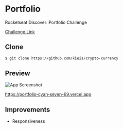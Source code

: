 # Portfolio

Rocketseat Discover: Portfolio Challenge

[Challenge Link](https://efficient-sloth-d85.notion.site/Desafio-Portfolio-1d3db21e654941f5872aece5fcc6bcc6)

## Clone

```bash
$ git clone https://github.com/kieis/crypto-currency
```

## Preview

![App Screenshot](https://i.imgur.com/RvIXYnr.png)

https://portfolio-cyan-seven-69.vercel.app


## Improvements

- Responsiveness
